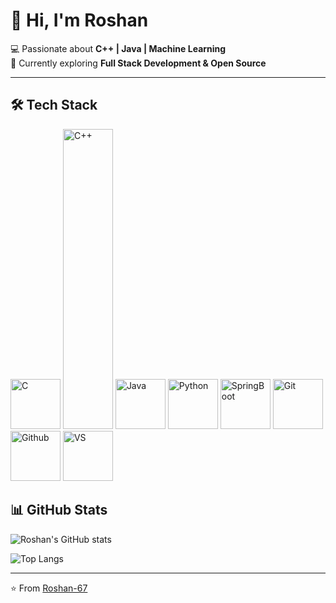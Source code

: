 # 👋 Hi, I'm Roshan  

💻 Passionate about **C++ | Java | Machine Learning**  
🌱 Currently exploring **Full Stack Development & Open Source**  

---

## 🛠 Tech Stack

<p align="left">
  <img src="https://img.shields.io/badge/C-A8B9CC?logo=c&logoColor=white" alt="C" width="80" height="80"/>
  <img src="https://img.shields.io/badge/C++-00599C?logo=cplusplus&logoColor=white" alt="C++" width="80" height="480"/>
  <img src="https://img.shields.io/badge/Java-ED8B00?logo=java&logoColor=white" alt="Java" width="80" height="80"/>
  <img src="https://img.shields.io/badge/Python-3776AB?logo=python&logoColor=white" alt="Python" width="80" height="80"/>
  <img src="https://img.shields.io/badge/SpringBoot-6DB33F?logo=springboot&logoColor=white" alt="SpringBoot" width="80" height="80"/>
  <img src="https://img.shields.io/badge/Git-F05032?logo=git&logoColor=white" alt="Git" width="80" height="80"/>
  <img src="https://img.shields.io/badge/GitHub-181717?logo=github&logoColor=white" alt="Github" width="80" height="80"/>
  <img src="https://img.shields.io/badge/VS%20Code-0078d7?logo=visualstudiocode&logoColor=white" alt="VS" width="80" height="80"/>
</p>

## 📊 GitHub Stats  
![Roshan's GitHub stats](https://github-readme-stats.vercel.app/api?username=Roshan-67&show_icons=true&theme=radical)  

![Top Langs](https://github-readme-stats.vercel.app/api/top-langs/?username=Roshan-67&layout=compact&theme=radical)  

---

⭐️ From [Roshan-67](https://github.com/Roshan-67)
